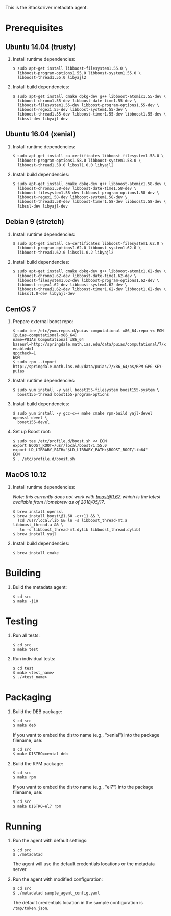 This is the Stackdriver metadata agent.

# Prerequisites

## Ubuntu 14.04 (trusty)

1. Install runtime dependencies:

       $ sudo apt-get install libboost-filesystem1.55.0 \
         libboost-program-options1.55.0 libboost-system1.55.0 \
         libboost-thread1.55.0 libyajl2

2. Install build dependencies:

       $ sudo apt-get install cmake dpkg-dev g++ libboost-atomic1.55-dev \
         libboost-chrono1.55-dev libboost-date-time1.55-dev \
         libboost-filesystem1.55-dev libboost-program-options1.55-dev \
         libboost-regex1.55-dev libboost-system1.55-dev \
         libboost-thread1.55-dev libboost-timer1.55-dev libboost1.55-dev \
         libssl-dev libyajl-dev

## Ubuntu 16.04 (xenial)

1. Install runtime dependencies:

       $ sudo apt-get install ca-certificates libboost-filesystem1.58.0 \
         libboost-program-options1.58.0 libboost-system1.58.0 \
         libboost-thread1.58.0 libssl1.0.0 libyajl2

2. Install build dependencies:

       $ sudo apt-get install cmake dpkg-dev g++ libboost-atomic1.58-dev \
         libboost-chrono1.58-dev libboost-date-time1.58-dev \
         libboost-filesystem1.58-dev libboost-program-options1.58-dev \
         libboost-regex1.58-dev libboost-system1.58-dev \
         libboost-thread1.58-dev libboost-timer1.58-dev libboost1.58-dev \
         libssl-dev libyajl-dev

## Debian 9 (stretch)

1. Install runtime dependencies:

       $ sudo apt-get install ca-certificates libboost-filesystem1.62.0 \
         libboost-program-options1.62.0 libboost-system1.62.0 \
         libboost-thread1.62.0 libssl1.0.2 libyajl2

2. Install build dependencies:

       $ sudo apt-get install cmake dpkg-dev g++ libboost-atomic1.62-dev \
         libboost-chrono1.62-dev libboost-date-time1.62-dev \
         libboost-filesystem1.62-dev libboost-program-options1.62-dev \
         libboost-regex1.62-dev libboost-system1.62-dev \
         libboost-thread1.62-dev libboost-timer1.62-dev libboost1.62-dev \
         libssl1.0-dev libyajl-dev

## CentOS 7

1. Prepare external boost repo:

       $ sudo tee /etc/yum.repos.d/puias-computational-x86_64.repo << EOM
       [puias-computational-x86_64]
       name=PUIAS Computational x86_64
       baseurl=http://springdale.math.ias.edu/data/puias/computational/7/x86_64
       enabled=1
       gpgcheck=1
       EOM
       $ sudo rpm --import http://springdale.math.ias.edu/data/puias/7/x86_64/os/RPM-GPG-KEY-puias

2. Install runtime dependencies:

       $ sudo yum install -y yajl boost155-filesystem boost155-system \
         boost155-thread boost155-program-options

3. Install build dependencies:

       $ sudo yum install -y gcc-c++ make cmake rpm-build yajl-devel openssl-devel \
         boost155-devel

4. Set up Boost root:

       $ sudo tee /etc/profile.d/boost.sh << EOM
       export BOOST_ROOT=/usr/local/boost/1.55.0
       export LD_LIBRARY_PATH="$LD_LIBRARY_PATH:$BOOST_ROOT/lib64"
       EOM
       $ . /etc/profile.d/boost.sh

## MacOS 10.12

1. Install runtime dependencies:

   *Note: this currently does not work with boost@1.67, which is the latest
   available from Homebrew as of 2018/05/17*.

       $ brew install openssl
       $ brew install boost\@1.60 -c++11 && \
         (cd /usr/local/lib && ln -s libboost_thread-mt.a libboost_thread.a && \
          ln -s libboost_thread-mt.dylib libboost_thread.dylib)
       $ brew install yajl

2. Install build dependencies:

       $ brew install cmake

# Building

1. Build the metadata agent:

       $ cd src
       $ make -j10

# Testing

1. Run all tests:

       $ cd src
       $ make test

2. Run individual tests:

       $ cd test
       $ make <test_name>
       $ ./<test_name>

# Packaging

1. Build the DEB package:

       $ cd src
       $ make deb

   If you want to embed the distro name (e.g., "xenial") into the package
   filename, use:

       $ cd src
       $ make DISTRO=xenial deb

2. Build the RPM package:

       $ cd src
       $ make rpm

   If you want to embed the distro name (e.g., "el7") into the package
   filename, use:

       $ cd src
       $ make DISTRO=el7 rpm

# Running

1. Run the agent with default settings:

       $ cd src
       $ ./metadatad

   The agent will use the default credentials locations or the metadata server.

2. Run the agent with modified configuration:

       $ cd src
       $ ./metadatad sample_agent_config.yaml

   The default credentials location in the sample configuration is `/tmp/token.json`.
